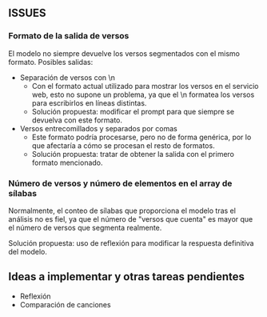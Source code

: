 ## ISSUES

### Formato de la salida de versos
El modelo no siempre devuelve los versos segmentados con el mismo formato. Posibles salidas:

- Separación de versos con \n 
    - Con el formato actual utilizado para mostrar los versos en el servicio web, esto no supone un problema, ya que el \n formatea los versos para escribirlos en líneas distintas.
    - Solución propuesta: modificar el prompt para que siempre se devuelva con este formato.
- Versos entrecomillados y separados por comas
    - Este formato podría procesarse, pero no de forma genérica, por lo que afectaría a cómo se procesan el resto de formatos.
    - Solución propuesta: tratar de obtener la salida con el primero formato mencionado.

### Número de versos y número de elementos en el array de sílabas

Normalmente, el conteo de sílabas que proporciona el modelo tras el análisis no es fiel, ya que el número de "versos que cuenta" es mayor que el número de versos que segmenta realmente.

Solución propuesta: uso de reflexión para modificar la respuesta definitiva del modelo.

## Ideas a implementar y otras tareas pendientes

- Reflexión
- Comparación de canciones